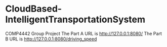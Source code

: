 # CloudBased-IntelligentTransportationSystem
COMP4442 Group Project
The Part A URL is http://127.0.0.1:8080/
The Part B URL is http://127.0.0.1:8080/driving_speed
